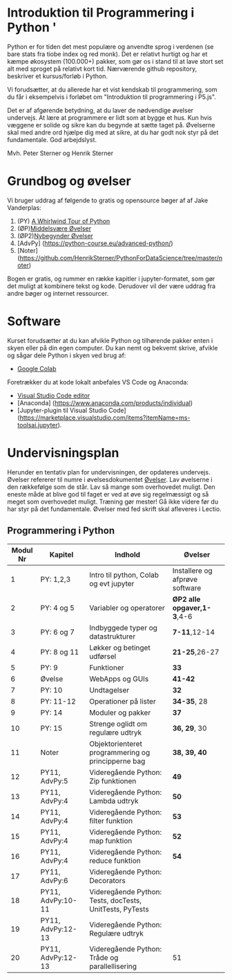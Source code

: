 # Introduktion til Programmering i Python '
Python er for tiden det mest populære og anvendte sprog i verdenen (se bare stats fra tiobe index og red monk). Det er relativt hurtigt og har et kæmpe økosystem (100.000+) pakker, som gør os i stand til at lave stort set alt med sproget på relativt kort tid. 
Nærværende github repository, beskriver et kursus/forløb i Python. 

Vi forudsætter, at du allerede har et vist kendskab til programmering, som du får i eksempelvis i forløbet om "Introduktion til programmering i P5.js".

Det er af afgørende betydning, at du laver de nødvendige øvelser undervejs. At lære at programmere er lidt som at bygge et hus. Kun hvis væggene er solide og sikre kan du begynde at sætte taget på. Øvelserne skal med andre ord hjælpe dig med at sikre, at du har godt nok styr på det fundamentale. 
God arbejdslyst.

Mvh.
Peter Sterner og Henrik Sterner

# Grundbog og øvelser
Vi bruger uddrag af følgende to gratis og opensource bøger af af Jake Vanderplas: 
1. (PY) [A Whirlwind Tour of Python](https://jakevdp.github.io/WhirlwindTourOfPython/)
2. (ØP)[Middelsvære Øvelser](https://github.com/HenrikSterner/PythonExercises/)
3. (ØP2)[Nybegynder Øvelser](https://github.com/HenrikSterner/PythonExercises/blob/main/exercises/easyexercises.ipynb)
4. [AdvPy] (https://python-course.eu/advanced-python/)
5. [Noter] (https://github.com/HenrikSterner/PythonForDataScience/tree/master/noter)


Bogen er gratis, og rummer en række kapitler i jupyter-formatet, som gør det muligt at kombinere tekst og kode. Derudover vil der være uddrag fra andre bøger og internet ressourcer.

# Software
Kurset forudsætter at du kan afvikle Python og tilhørende pakker enten i skyen eller på din egen computer. 
Du kan nemt og bekvemt skrive, afvikle og sågar dele Python i skyen ved brug af:
- [Google Colab](https://colab.research.google.com/)

Foretrækker du at kode lokalt anbefales VS Code og Anaconda:
- [Visual Studio Code editor ](https://code.visualstudio.com/)
- [Anaconda] (https://www.anaconda.com/products/individual) 
- [Jupyter-plugin til Visual Studio Code] (https://marketplace.visualstudio.com/items?itemName=ms-toolsai.jupyter). 

# Undervisningsplan
Herunder en tentativ plan for undervisningen, der opdateres undervejs. Øvelser refererer til numre i øvelsesdokumentet [Øvelser](https://github.com/HenrikSterner/PythonExercises/). 
Lav øvelserne i den rækkefølge som de står. Lav så mange som overhovedet muligt. Den eneste måde at blive god til faget er ved at øve sig regelmæssigt og så meget som overhovedet muligt. Træning gør mester! Gå ikke videre før du har styr på det fundamentale. Øvelser med fed skrift skal afleveres i Lectio.

## Programmering i Python

Modul Nr       | Kapitel     | Indhold                     | Øvelser     |
----------- | ----------- | ----------------------------| ----------- |
1          | PY: 1,2,3       | Intro til python, Colab og evt jupyter |   Installere og afprøve software         |
2 | PY: 4 og 5 | Variabler og operatorer  | **ØP2 alle opgaver,1-3**,4-6 |
3 | PY: 6 og 7 | Indbyggede typer og datastrukturer | **7-11**,12-14 |
4 | PY: 8 og 11 | Løkker og betinget udførsel | **21-25**,26-27|
5 | PY: 9 | Funktioner | **33** |
6 |   Øvelse    | WebApps og GUIs  | **41-42** |
7 | PY: 10 | Undtagelser | **32** |
8 | PY: 11-12 | Operationer på lister |**34-35**, 28|
9 | PY: 14 | Moduler og pakker | **37** |
10 | PY: 15 | Strenge oglidt om regulære udtryk | **36, 29**, 30|
11 | Noter | Objektorienteret programmering og principperne bag | **38, 39, 40**|
12 | PY11, AdvPy:5  | Videregående Python: Zip funktionen | **49** |
13 | PY11, AdvPy:4  | Videregående Python: Lambda udtryk |**50** |
14 | PY11, AdvPy:4  | Videregående Python: filter funktion | **53**|
15 | PY11, AdvPy:4  | Videregående Python: map funktion |**52** |
16 | PY11, AdvPy:4  | Videregående Python: reduce funktion |**54** |
17 | PY11, AdvPy:6  | Videregående Python: Decorators | |
18 | PY11, AdvPy:10-11  | Videregående Python: Tests, docTests, UnitTests, PyTests | |
19 | PY11, AdvPy:12-13  | Videregående Python: Regulære udtryk | |
20 | PY11, AdvPy:12-13  | Videregående Python: Tråde og parallellisering |51 |
